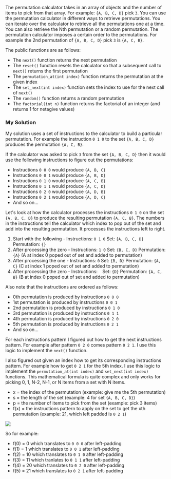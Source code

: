 The permutation calculator takes in an array of objects and the number of items to pick from that array. For example: `{A, B, C, D}` pick `3`.  You can use the permutation calculator in different ways to retrieve permutations. You can iterate over the calculator to retrieve all the permutations one at a time. You can also retrieve the Nth permutation or a random permutation.  The permutation calculator imposes a certain order to the permutations.  For example the 2nd permutation of `{A, B, C, D}` pick `3` is `{A, C, B}`.

The public functions are as follows:
 - The `next()` function returns the next permutation
 - The `reset()` function resets the calculator so that a subsequent call to `next()` returns the first permutation
 - The `permutation_at(int index)` function returns the permutation at the given index
 - The `set_next(int index)` function sets the index to use for the next call of `next()`
 - The `random()` function returns a random permutation
 - The `factorial(int n)` function returns the factorial of an integer (and returns 1 for netagive values)

### My Solution ###

My solution uses a set of instructions to the calculator to build a particular permutation. For example the instruction `0 1 0` to the set `{A, B, C, D}` produces the permutation `{A, C, B}`.

If the calculator was asked to pick `3` from the set `{A, B, C, D}` then it would use the following instructions to figure out the permutations:

- Instructions `0 0 0` would produce `{A, B, C}`
- Instructions `0 0 1` would produce `{A, B, D}`
- Instructions `0 1 0` would produce `{A, C, B}`
- Instructions `0 1 1` would produce `{A, C, D}`
- Instructions `0 2 0` would produce `{A, D, B}`
- Instructions `0 2 1` would produce `{A, D, C}`
- And so on...

Let's look at how the calculator processes the instructions `0 1 0` on the set `{A, B, C, D}` to produce the resulting permutation `{A, C, B}`. The numbers in the instructions tell the calculator which index to pop out of the set and add into the resulting permutation.  It processes the instructions left to right.
1. Start with the following - Instructions: `0 1 0` Set: `{A, B, C, D}` Permutation: `{}`
2. After processing the zero - Instructions: `1 0` Set: `{B, C, D}` Permutation: `{A}` (A at index 0 poped out of set and added to permutation)
3. After processing the one - Instructions: `0` Set: `{B, D}` Permutation: `{A, C}` (C at index 1 poped out of set and added to permutation)
4. After processing the zero - Instructions: ` ` Set: `{D}` Permutation: `{A, C, B}` (B at index 0 poped out of set and added to permutation)

Also note that the instructions are ordered as follows:
- 0th permutation is produced by instructions `0 0 0`
- 1st permutation is produced by instructions `0 0 1`
- 2nd permutation is produced by instructions `0 1 0`
- 3rd permutation is produced by instructions `0 1 1`
- 4th permutation is produced by instructions `0 2 0`
- 5th permutation is produced by instructions `0 2 1`
- And so on...

For each instructions pattern I figured out how to get the next instructions pattern. For example after pattern `0 2 0` comes pattern `0 2 1`.  I use this logic to implement the `next()` function.

I also figured out given an index how to get its corresponding instructions pattern.  For example how to get `0 2 1` for the 5th index.  I use this logic to implement the `permutation_at(int index)` and `set_next(int index)` functions.  This mathematical formula is quite complex and only works for picking 0, 1, N-2, N-1, or N items from a set with N items.

- x = the index of the permutation (example: give me the 5th permutation)
- s = the length of the set (example: 4 for set `{A, B, C, D}`)
- p = the number of items to pick from the set (example: pick 3 items)
- f(x) = the instructions pattern to apply on the set to get the xth permutation (example: 21, which left padded is `0 2 1`)

<img src="https://render.githubusercontent.com/render/math?math=f(x) = x%2B\sum_{i = 1}^{p - 1}{10^i - (i%2Bs - p)10^{i - 1} floor(x / (i%2Bs - p)! / round(s / p))}">

So for example:
- f(0) = 0 which translates to `0 0 0` after left-padding
- f(1) = 1 which translates to `0 0 1` after left-padding
- f(2) = 10 which translates to `0 1 0` after left-padding
- f(3) = 11 which tranlates to `0 1 1` after left-padding
- f(4) = 20 which translates to `0 2 0` after left-padding
- f(5) = 21 which translates to `0 2 1` after left-padding
